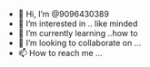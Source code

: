 - 👋 Hi, I’m @9096430389
- 👀 I’m interested in .. like minded
- 🌱 I’m currently learning ..how to 
- 💞️ I’m looking to collaborate on ...
- 📫 How to reach me ...

<!---
9096430389/9096430389 is a ✨ special ✨ repository because its `README.md` (this file) appears on your GitHub profile.
You can click the Preview link to take a look at your changes.
--->
